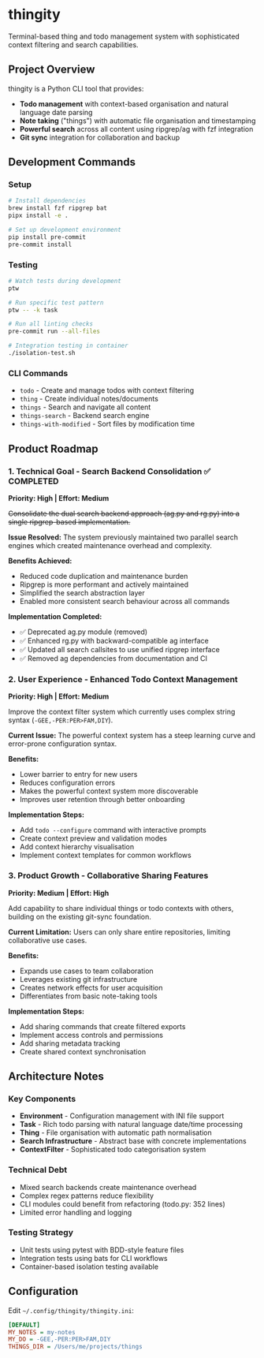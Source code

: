 # thingity

Terminal-based thing and todo management system with sophisticated context filtering and search capabilities.

## Project Overview

thingity is a Python CLI tool that provides:
- **Todo management** with context-based organisation and natural language date parsing
- **Note taking** ("things") with automatic file organisation and timestamping
- **Powerful search** across all content using ripgrep/ag with fzf integration
- **Git sync** integration for collaboration and backup

## Development Commands

### Setup
```bash
# Install dependencies
brew install fzf ripgrep bat
pipx install -e .

# Set up development environment
pip install pre-commit
pre-commit install
```

### Testing
```bash
# Watch tests during development
ptw

# Run specific test pattern
ptw -- -k task

# Run all linting checks
pre-commit run --all-files

# Integration testing in container
./isolation-test.sh
```

### CLI Commands
- `todo` - Create and manage todos with context filtering
- `thing` - Create individual notes/documents
- `things` - Search and navigate all content
- `things-search` - Backend search engine
- `things-with-modified` - Sort files by modification time

## Product Roadmap

### 1. Technical Goal - Search Backend Consolidation ✅ **COMPLETED**
**Priority: High | Effort: Medium**

~~Consolidate the dual search backend approach (ag.py and rg.py) into a single ripgrep-based implementation.~~

**Issue Resolved:** The system previously maintained two parallel search engines which created maintenance overhead and complexity.

**Benefits Achieved:**
- Reduced code duplication and maintenance burden
- Ripgrep is more performant and actively maintained
- Simplified the search abstraction layer
- Enabled more consistent search behaviour across all commands

**Implementation Completed:**
- ✅ Deprecated ag.py module (removed)
- ✅ Enhanced rg.py with backward-compatible ag interface
- ✅ Updated all search callsites to use unified ripgrep interface
- ✅ Removed ag dependencies from documentation and CI

### 2. User Experience - Enhanced Todo Context Management
**Priority: High | Effort: Medium**

Improve the context filter system which currently uses complex string syntax (`-GEE,-PER:PER>FAM,DIY`).

**Current Issue:** The powerful context system has a steep learning curve and error-prone configuration syntax.

**Benefits:**
- Lower barrier to entry for new users
- Reduces configuration errors
- Makes the powerful context system more discoverable
- Improves user retention through better onboarding

**Implementation Steps:**
- Add `todo --configure` command with interactive prompts
- Create context preview and validation modes
- Add context hierarchy visualisation
- Implement context templates for common workflows

### 3. Product Growth - Collaborative Sharing Features
**Priority: Medium | Effort: High**

Add capability to share individual things or todo contexts with others, building on the existing git-sync foundation.

**Current Limitation:** Users can only share entire repositories, limiting collaborative use cases.

**Benefits:**
- Expands use cases to team collaboration
- Leverages existing git infrastructure
- Creates network effects for user acquisition
- Differentiates from basic note-taking tools

**Implementation Steps:**
- Add sharing commands that create filtered exports
- Implement access controls and permissions
- Add sharing metadata tracking
- Create shared context synchronisation

## Architecture Notes

### Key Components
- **Environment** - Configuration management with INI file support
- **Task** - Rich todo parsing with natural language date/time processing
- **Thing** - File organisation with automatic path normalisation
- **Search Infrastructure** - Abstract base with concrete implementations
- **ContextFilter** - Sophisticated todo categorisation system

### Technical Debt
- Mixed search backends create maintenance overhead
- Complex regex patterns reduce flexibility
- CLI modules could benefit from refactoring (todo.py: 352 lines)
- Limited error handling and logging

### Testing Strategy
- Unit tests using pytest with BDD-style feature files
- Integration tests using bats for CLI workflows
- Container-based isolation testing available

## Configuration

Edit `~/.config/thingity/thingity.ini`:
```ini
[DEFAULT]
MY_NOTES = my-notes
MY_DO = -GEE,-PER:PER>FAM,DIY
THINGS_DIR = /Users/me/projects/things
```
